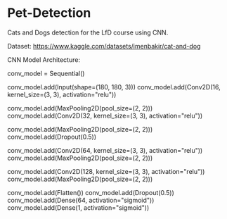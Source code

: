 # Pet-Detection
Cats and Dogs detection for the LfD course using CNN.

Dataset: https://www.kaggle.com/datasets/imenbakir/cat-and-dog


CNN Model Architecture:

conv_model = Sequential()

conv_model.add(Input(shape=(180, 180, 3)))
conv_model.add(Conv2D(16, kernel_size=(3, 3), activation="relu"))

conv_model.add(MaxPooling2D(pool_size=(2, 2)))
conv_model.add(Conv2D(32, kernel_size=(3, 3), activation="relu"))

conv_model.add(MaxPooling2D(pool_size=(2, 2)))
conv_model.add(Dropout(0.5))

conv_model.add(Conv2D(64, kernel_size=(3, 3), activation="relu"))
conv_model.add(MaxPooling2D(pool_size=(2, 2)))

conv_model.add(Conv2D(128, kernel_size=(3, 3), activation="relu"))
conv_model.add(MaxPooling2D(pool_size=(2, 2)))

conv_model.add(Flatten())
conv_model.add(Dropout(0.5))
conv_model.add(Dense(64, activation="sigmoid"))
conv_model.add(Dense(1, activation="sigmoid"))
     
